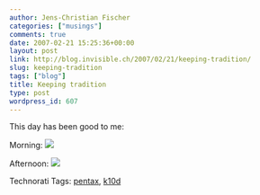 ```yaml
---
author: Jens-Christian Fischer
categories: ["musings"]
comments: true
date: 2007-02-21 15:25:36+00:00
layout: post
link: http://blog.invisible.ch/2007/02/21/keeping-tradition/
slug: keeping-tradition
tags: ["blog"]
title: Keeping tradition
type: post
wordpress_id: 607
---
```


This day has been good to me:

Morning:
[![](http://farm1.static.flickr.com/172/397696929_785b3a99d2_m.jpg)](http://www.flickr.com/photos/jcfischer/397696929/)

Afternoon:
[![](http://farm1.static.flickr.com/162/397696866_0aee362db2_m.jpg)](http://www.flickr.com/photos/jcfischer/397696866/)


Technorati Tags: [pentax](http://www.technorati.com/tag/pentax), [k10d](http://www.technorati.com/tag/k10d)
